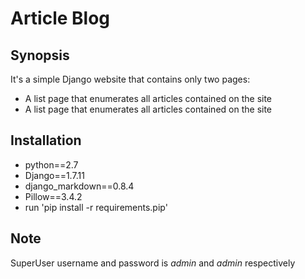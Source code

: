 # Article Blog

## Synopsis

It's a simple Django website that contains only two pages:

* A list page that enumerates all articles contained on the site
* A list page that enumerates all articles contained on the site

## Installation

* python==2.7
* Django==1.7.11
* django_markdown==0.8.4
* Pillow==3.4.2
* run 'pip install -r requirements.pip'

## Note

SuperUser username and password is *admin* and *admin* respectively
